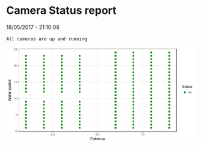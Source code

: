 Camera Status report
================
18/05/2017 - 21:10:08

    All cameras are up and running

![](camreport_files/figure-markdown_github/unnamed-chunk-2-1.png)
